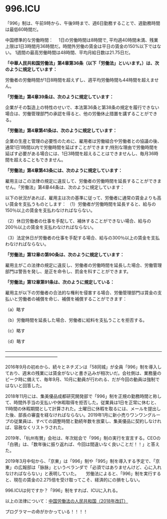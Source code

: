 996.ICU
===

「996」制は、午前9時から、午後9時まで、週6日勤務することで、週勤務時間は最低60時間だ。

中国標準的な労働時間：
　1日の労働時間は8時間で, 平均週40時間未満、残業上限は1日3時間月36時間だ。時間外労働の賃金は平日の賃金の150%以下ではない。 1週間の最高労働時間は48時間、平均月給日数は21.75日だ。

**「中華人民共和国労働法」第4章第36条（以下「労働法」といいます。）は、次のように規定しています：**

労働者の労働時間が1日8時間を超えずし、週平均労働時間も44時間を超えません。

**「労働法」第4章39条は、次のように規定しています：**

企業がその製造上の特性のせいで、本法第36条と第38条の規定を履行できない場合は、労働管理部門の承認を得ると、他の労働休止措置を講ずることができる。

**「労働法」第4章第41条は、次のように規定しています：**

企業の生産と管理の必要性のために、雇用者は労働組合や労働者との協議の後、通常1日1時間以内で労働時間を延ばすことができます;特別な理由で労働時間を延ばす必要がある場合には、1日3時間を超えることはできませんし、毎月36時間を超えることもできません。

**「労働法」第4章第43条には、次のように規定しています：**

雇用主はこの法律の規定に違反して、労働者の労働時間を延長することができません。「労働法」第4章44条は、次のように規定しています：

以下の状況があれば、雇用主は次の基準に従って、労働者に通常の賃金よりも高い賃金を支払うものとします：
（1）労働者が労働時間を延長すると、給与の150％以上の賃金を支払わなければならない。

（2）休日労働者の仕事を手配して、補休することができない場合、給与の200％以上の賃金を支払わなければならない。

（3）法定休日が労働者の仕事を手配する場合、給与の300％以上の賃金を支払わなければならない。

**「労働法」第12章の第90条は、次のように規定しています：**

雇用主がこの法律の規定に違反し、労働者の労働時間を延長した場合、労働管理部門は警告を発し、是正を命令し、罰金を科すことができます。

**「労働法」第12章第91条は、次のように規定している：**

雇用主が以下の労働者の合法的な権利を侵害する場合、労働管理部門は賃金の支払いと労働者の補償を命じ、補償を補償することができます：

（a）略す

（b）労働時間を延長した場合、労働者に給料を支払うことを拒否する。

（c）略す

（d）略す

————————————————————————————————————————————————

2016年9月の初めから、続々とネチズンは「58同城」が全員「996」制を導入しており、週末の残業には賃金がないと書き込みが相次いだ。会社側は、業務量のピーク時に備えて、毎年9月、10月に動員が行われる、だが今回の動員は強制ではないと回答した。

2018年11月には、集美優品成都研究開発部で「996」制を正規の勤務時間と称して、時間外手当の支払いや休暇取得を拒否した。従業員は1日を正常に休むと、11時間の休暇期間として計算された。土曜日に休暇を取るには、メールを提出した後、部長の審査を経なければならない。2019年1月に新小売りワンワングループの従業員は、すべての調整時間と勤続年数を放棄し、集美優品に契約しなければ、容赦なくリストラされた。

2019年、「杭州有賛」会社は、年次総会で「996」制の実行を宣言する。CEOの「白鴉」は、「数年後に振り返れば、今回は間違いなく良いことだ！！」と答えた。

2019年3月中旬から、「京東」は「996」制や「995」制を導入する予定で、「京東」の広報部は「脉脉」というベランダで「必須ではありませんけど、心に入れなければならない」と表明していた。
　
労働法によると、「996」制を実行すると、現在の賃金の2.275倍を受け取ってこそ、経済的にの損をしない。

996.ICUは何ですか？「996」制をすれば、ICUに入れる。

以上の法律について：[中国労働法の人民共和国（2018年改訂）](http://www.npc.gov.cn/npc/xinwen/2019-01/07/content_2070261.htm)

プログラマーの命がかかっている！！！！